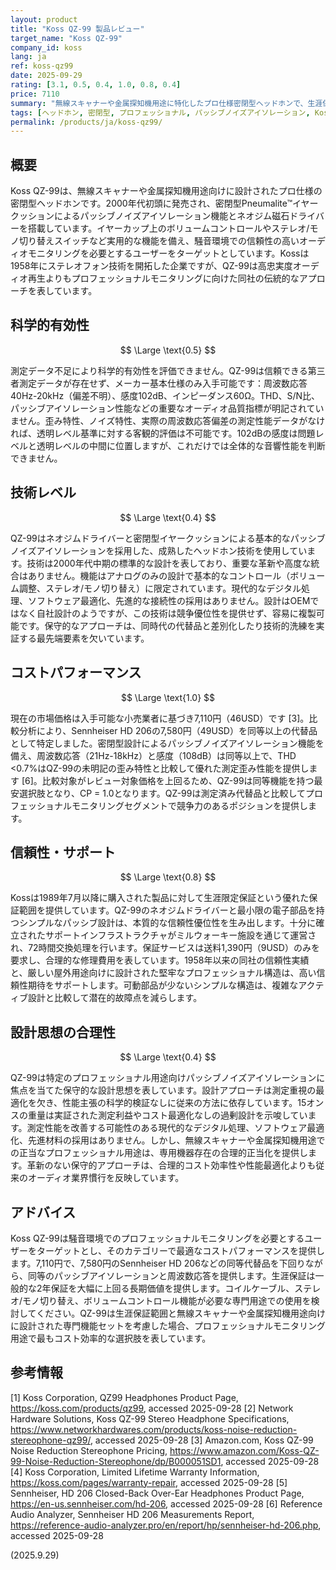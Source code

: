 ```yaml
---
layout: product
title: "Koss QZ-99 製品レビュー"
target_name: "Koss QZ-99"
company_id: koss
lang: ja
ref: koss-qz99
date: 2025-09-29
rating: [3.1, 0.5, 0.4, 1.0, 0.8, 0.4]
price: 7110
summary: "無線スキャナーや金属探知機用途に特化したプロ仕様密閉型ヘッドホンで、生涯保証付きの専門的なモニタリング用途において競争力のあるコストパフォーマンスを提供"
tags: [ヘッドホン, 密閉型, プロフェッショナル, パッシブノイズアイソレーション, Koss]
permalink: /products/ja/koss-qz99/
---
```


## 概要

Koss QZ-99は、無線スキャナーや金属探知機用途向けに設計されたプロ仕様の密閉型ヘッドホンです。2000年代初頭に発売され、密閉型Pneumalite™イヤークッションによるパッシブノイズアイソレーション機能とネオジム磁石ドライバーを搭載しています。イヤーカップ上のボリュームコントロールやステレオ/モノ切り替えスイッチなど実用的な機能を備え、騒音環境での信頼性の高いオーディオモニタリングを必要とするユーザーをターゲットとしています。Kossは1958年にステレオフォン技術を開拓した企業ですが、QZ-99は高忠実度オーディオ再生よりもプロフェッショナルモニタリングに向けた同社の伝統的なアプローチを表しています。

## 科学的有効性

$$ \Large \text{0.5} $$

測定データ不足により科学的有効性を評価できません。QZ-99は信頼できる第三者測定データが存在せず、メーカー基本仕様のみ入手可能です：周波数応答40Hz-20kHz（偏差不明）、感度102dB、インピーダンス60Ω。THD、S/N比、パッシブアイソレーション性能などの重要なオーディオ品質指標が明記されていません。歪み特性、ノイズ特性、実際の周波数応答偏差の測定性能データがなければ、透明レベル基準に対する客観的評価は不可能です。102dBの感度は問題レベルと透明レベルの中間に位置しますが、これだけでは全体的な音響性能を判断できません。

## 技術レベル

$$ \Large \text{0.4} $$

QZ-99はネオジムドライバーと密閉型イヤークッションによる基本的なパッシブノイズアイソレーションを採用した、成熟したヘッドホン技術を使用しています。技術は2000年代中期の標準的な設計を表しており、重要な革新や高度な統合はありません。機能はアナログのみの設計で基本的なコントロール（ボリューム調整、ステレオ/モノ切り替え）に限定されています。現代的なデジタル処理、ソフトウェア最適化、先進的な接続性の採用はありません。設計はOEMではなく自社設計のようですが、この技術は競争優位性を提供せず、容易に複製可能です。保守的なアプローチは、同時代の代替品と差別化したり技術的洗練を実証する最先端要素を欠いています。

## コストパフォーマンス

$$ \Large \text{1.0} $$

現在の市場価格は入手可能な小売業者に基づき7,110円（46USD）です [3]。比較分析により、Sennheiser HD 206の7,580円（49USD）を同等以上の代替品として特定しました。密閉型設計によるパッシブノイズアイソレーション機能を備え、周波数応答（21Hz-18kHz）と感度（108dB）は同等以上で、THD <0.7%はQZ-99の未明記の歪み特性と比較して優れた測定歪み性能を提供します [6]。比較対象がレビュー対象価格を上回るため、QZ-99は同等機能を持つ最安選択肢となり、CP = 1.0となります。QZ-99は測定済み代替品と比較してプロフェッショナルモニタリングセグメントで競争力のあるポジションを提供します。

## 信頼性・サポート

$$ \Large \text{0.8} $$

Kossは1989年7月以降に購入された製品に対して生涯限定保証という優れた保証範囲を提供しています。QZ-99のネオジムドライバーと最小限の電子部品を持つシンプルなパッシブ設計は、本質的な信頼性優位性を生み出します。十分に確立されたサポートインフラストラクチャがミルウォーキー施設を通じて運営され、72時間交換処理を行います。保証サービスは送料1,390円（9USD）のみを要求し、合理的な修理費用を表しています。1958年以来の同社の信頼性実績と、厳しい屋外用途向けに設計された堅牢なプロフェッショナル構造は、高い信頼性期待をサポートします。可動部品が少ないシンプルな構造は、複雑なアクティブ設計と比較して潜在的故障点を減らします。

## 設計思想の合理性

$$ \Large \text{0.4} $$

QZ-99は特定のプロフェッショナル用途向けパッシブノイズアイソレーションに焦点を当てた保守的な設計思想を表しています。設計アプローチは測定重視の最適化を欠き、性能主張の科学的検証なしに従来の方法に依存しています。15オンスの重量は実証された測定利益やコスト最適化なしの過剰設計を示唆しています。測定性能を改善する可能性のある現代的なデジタル処理、ソフトウェア最適化、先進材料の採用はありません。しかし、無線スキャナーや金属探知機用途での正当なプロフェッショナル用途は、専用機器存在の合理的正当化を提供します。革新のない保守的アプローチは、合理的コスト効率性や性能最適化よりも従来のオーディオ業界慣行を反映しています。

## アドバイス

Koss QZ-99は騒音環境でのプロフェッショナルモニタリングを必要とするユーザーをターゲットとし、そのカテゴリーで最適なコストパフォーマンスを提供します。7,110円で、7,580円のSennheiser HD 206などの同等代替品を下回りながら、同等のパッシブアイソレーションと周波数応答を提供します。生涯保証は一般的な2年保証を大幅に上回る長期価値を提供します。コイルケーブル、ステレオ/モノ切り替え、ボリュームコントロール機能が必要な専門用途での使用を検討してください。QZ-99は生涯保証範囲と無線スキャナーや金属探知機用途向けに設計された専門機能セットを考慮した場合、プロフェッショナルモニタリング用途で最もコスト効率的な選択肢を表しています。

## 参考情報

[1] Koss Corporation, QZ99 Headphones Product Page, https://koss.com/products/qz99, accessed 2025-09-28
[2] Network Hardware Solutions, Koss QZ-99 Stereo Headphone Specifications, https://www.networkhardwares.com/products/koss-noise-reduction-stereophone-qz99/, accessed 2025-09-28
[3] Amazon.com, Koss QZ-99 Noise Reduction Stereophone Pricing, https://www.amazon.com/Koss-QZ-99-Noise-Reduction-Stereophone/dp/B000051SD1, accessed 2025-09-28
[4] Koss Corporation, Limited Lifetime Warranty Information, https://koss.com/pages/warranty-repair, accessed 2025-09-28
[5] Sennheiser, HD 206 Closed-Back Over-Ear Headphones Product Page, https://en-us.sennheiser.com/hd-206, accessed 2025-09-28
[6] Reference Audio Analyzer, Sennheiser HD 206 Measurements Report, https://reference-audio-analyzer.pro/en/report/hp/sennheiser-hd-206.php, accessed 2025-09-28

(2025.9.29)